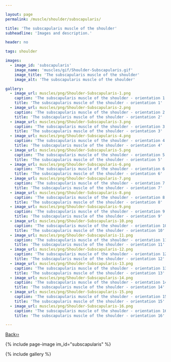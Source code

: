 ```yaml
---

layout: page
permalink: /muscle/shoulder/subscapularis/

title: 'The subscapularis muscle of the shoulder'
subheadline: 'Images and description.'

header: no

tags: shoulder

images:
  - image_id: 'subscapularis'
    image_name: 'muscles/gif/Shoulder-Subscapularis.gif'
    image_title: 'The subscapularis muscle of the shoulder'
    image_alt: 'The subscapularis muscle of the shoulder' 

gallery:
  - image_url: muscles/png/Shoulder-Subscapularis-1.png
    caption: 'The subscapularis muscle of the shoulder - orientation 1'
    title: 'The subscapularis muscle of the shoulder - orientation 1'
  - image_url: muscles/png/Shoulder-Subscapularis-2.png
    caption: 'The subscapularis muscle of the shoulder - orientation 2'
    title: 'The subscapularis muscle of the shoulder - orientation 2'
  - image_url: muscles/png/Shoulder-Subscapularis-3.png
    caption: 'The subscapularis muscle of the shoulder - orientation 3'
    title: 'The subscapularis muscle of the shoulder - orientation 3'
  - image_url: muscles/png/Shoulder-Subscapularis-4.png
    caption: 'The subscapularis muscle of the shoulder - orientation 4'
    title: 'The subscapularis muscle of the shoulder - orientation 4'
  - image_url: muscles/png/Shoulder-Subscapularis-5.png
    caption: 'The subscapularis muscle of the shoulder - orientation 5'
    title: 'The subscapularis muscle of the shoulder - orientation 5'
  - image_url: muscles/png/Shoulder-Subscapularis-6.png
    caption: 'The subscapularis muscle of the shoulder - orientation 6'
    title: 'The subscapularis muscle of the shoulder - orientation 6'
  - image_url: muscles/png/Shoulder-Subscapularis-7.png
    caption: 'The subscapularis muscle of the shoulder - orientation 7'
    title: 'The subscapularis muscle of the shoulder - orientation 7'
  - image_url: muscles/png/Shoulder-Subscapularis-8.png
    caption: 'The subscapularis muscle of the shoulder - orientation 8'
    title: 'The subscapularis muscle of the shoulder - orientation 8'
  - image_url: muscles/png/Shoulder-Subscapularis-9.png
    caption: 'The subscapularis muscle of the shoulder - orientation 9'
    title: 'The subscapularis muscle of the shoulder - orientation 9'
  - image_url: muscles/png/Shoulder-Subscapularis-10.png
    caption: 'The subscapularis muscle of the shoulder - orientation 10'
    title: 'The subscapularis muscle of the shoulder - orientation 10'
  - image_url: muscles/png/Shoulder-Subscapularis-11.png
    caption: 'The subscapularis muscle of the shoulder - orientation 11'
    title: 'The subscapularis muscle of the shoulder - orientation 11'
  - image_url: muscles/png/Shoulder-Subscapularis-12.png
    caption: 'The subscapularis muscle of the shoulder - orientation 12'
    title: 'The subscapularis muscle of the shoulder - orientation 12'
  - image_url: muscles/png/Shoulder-Subscapularis-13.png
    caption: 'The subscapularis muscle of the shoulder - orientation 13'
    title: 'The subscapularis muscle of the shoulder - orientation 13'
  - image_url: muscles/png/Shoulder-Subscapularis-14.png
    caption: 'The subscapularis muscle of the shoulder - orientation 14'
    title: 'The subscapularis muscle of the shoulder - orientation 14'
  - image_url: muscles/png/Shoulder-Subscapularis-15.png
    caption: 'The subscapularis muscle of the shoulder - orientation 15'
    title: 'The subscapularis muscle of the shoulder - orientation 15'
  - image_url: muscles/png/Shoulder-Subscapularis-16.png
    caption: 'The subscapularis muscle of the shoulder - orientation 16'
    title: 'The subscapularis muscle of the shoulder - orientation 16'

---
```


[Back››](/muscle/shoulder/)

{% include page-image im_id="subscapularis" %}

{% include gallery %}
